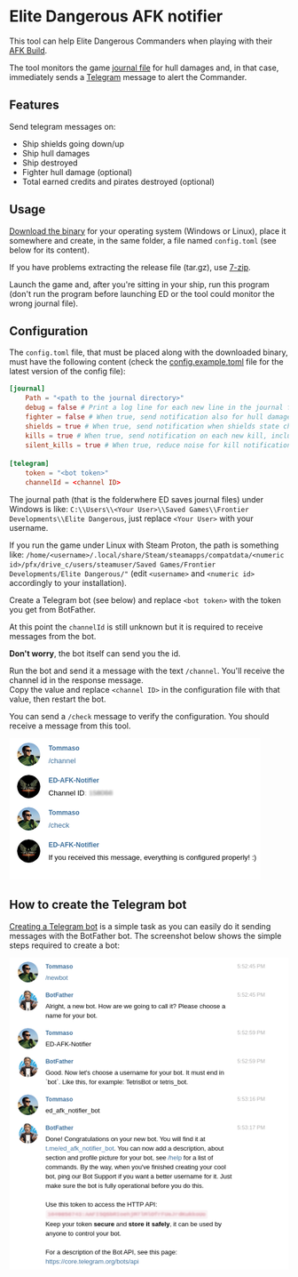 # Elite Dangerous AFK notifier

This tool can help Elite Dangerous Commanders when playing with their
[AFK Build](https://www.youtube.com/watch?v=aEv7K8ml3YY).

The tool monitors the game [journal file](http://edcodex.info/?m=doc) for
hull damages and, in that case, immediately sends a
[Telegram](https://telegram.org/) message to alert the Commander.

## Features

Send telegram messages on:

* Ship shields going down/up
* Ship hull damages
* Ship destroyed
* Fighter hull damage (optional)
* Total earned credits and pirates destroyed (optional)

## Usage

[Download the binary](https://github.com/tommyblue/ED-AFK-Notifier/releases) for your operating system
(Windows or Linux), place it somewhere and create, in the same folder, a file named `config.toml`
(see below for its content).

If you have problems extracting the release file (tar.gz), use [7-zip](https://www.7-zip.org/download.html).

Launch the game and, after you're sitting in your ship, run this program (don't run the program
before launching ED or the tool could monitor the wrong journal file).

## Configuration

The `config.toml` file, that must be placed along with the downloaded binary, must have the
following content (check the [config.example.toml](./config.example.toml) file for the latest
version of the config file):

```toml
[journal]
    Path = "<path to the journal directory>"
    debug = false # Print a log line for each new line in the journal file
    fighter = false # When true, send notification also for hull damage to the fighter
    shields = true # When true, send notification when shields state changes (up/down)
    kills = true # When true, send notification on each new kill, including total reward earned (noisy!)
    silent_kills = true # When true, reduce noise for kill notification, sending a notification every 10 kills

[telegram]
    token = "<bot token>"
    channelId = <channel ID>
```


The journal path (that is the folderwhere ED saves journal files) under Windows is like:
`C:\\Users\\<Your User>\\Saved Games\\Frontier Developments\\Elite Dangerous`, just replace
`<Your User>` with your username.

If you run the game under Linux with Steam Proton, the path is something like:
`/home/<username>/.local/share/Steam/steamapps/compatdata/<numeric id>/pfx/drive_c/users/steamuser/Saved Games/Frontier Developments/Elite Dangerous/"`
(edit `<username>` and `<numeric id>` accordingly to your installation).

Create a Telegram bot (see below) and replace `<bot token>` with the token you get from BotFather.

At this point the `channelId` is still unknown but it is required to receive messages
from the bot.

**Don't worry**, the bot itself can send you the id.

Run the bot and send it a message with the text `/channel`. You'll receive the channel id in the
response message.  
Copy the value and replace `<channel ID>` in the configuration file with that value, then restart
the bot.  

You can send a `/check` message to verify the configuration. You should receive a message
from this tool.

![](channel_id.png)

## How to create the Telegram bot

[Creating a Telegram bot](https://core.telegram.org/bots#3-how-do-i-create-a-bot) is a simple task
as you can easily do it sending messages with the BotFather bot. The screenshot below shows the
simple steps required to create a bot:

![](./botfather.png)
